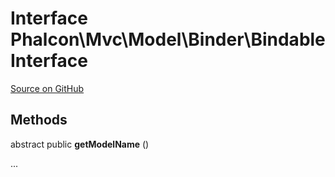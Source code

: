 # Interface **Phalcon\\Mvc\\Model\\Binder\\BindableInterface**

<a href="https://github.com/phalcon/cphalcon/blob/master/phalcon/mvc/model/binder/bindableinterface.zep" class="btn btn-default btn-sm">Source on GitHub</a>

## Methods
abstract public  **getModelName** ()

...

